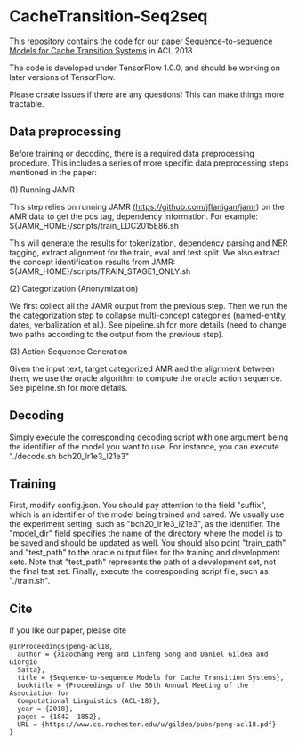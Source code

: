 # CacheTransition-Seq2seq

This repository contains the code for our paper [Sequence-to-sequence Models for Cache Transition Systems](http://aclweb.org/anthology/P18-1171) in ACL 2018.

The code is developed under TensorFlow 1.0.0, and should be working on later versions of TensorFlow.

Please create issues if there are any questions! This can make things more tractable.

## Data preprocessing

Before training or decoding, there is a required data preprocessing procedure. This includes a series of more specific data preprocessing steps mentioned in the paper:

(1) Running JAMR

This step relies on running JAMR (https://github.com/jflanigan/jamr) on the AMR data to get the pos tag, dependency information. For example: 
${JAMR_HOME}/scripts/train_LDC2015E86.sh

This will generate the results for tokenization, dependency parsing and NER tagging, extract alignment for the train, eval and test split. We also extract the concept identification results from JAMR:
${JAMR_HOME}/scripts/TRAIN_STAGE1_ONLY.sh

(2) Categorization (Anonymization)

We first collect all the JAMR output from the previous step. Then we run the the categorization step to collapse multi-concept categories (named-entity, dates, verbalization et al.). See pipeline.sh for more details (need to change two paths according to the output from the previous step).

(3) Action Sequence Generation

Given the input text, target categorized AMR and the alignment between them, we use the oracle algorithm to compute the oracle action sequence. See pipeline.sh for more details.

## Decoding

Simply execute the corresponding decoding script with one argument being the identifier of the model you want to use. For instance, you can execute "./decode.sh bch20_lr1e3_l21e3"

## Training

First, modify config.json. You should pay attention to the field "suffix", which is an identifier of the model being trained and saved. We usually use the experiment setting, such as "bch20_lr1e3_l21e3", as the identifier. The "model_dir" field specifies the name of the directory where the model is to be saved and should be updated as well. You should also point "train_path" and "test_path" to the oracle output files for the training and development sets. Note that "test_path" represents the path of a development set, not the final test set.
Finally, execute the corresponding script file, such as "./train.sh".

## Cite

If you like our paper, please cite
```
@InProceedings{peng-acl18,
  author = {Xiaochang Peng and Linfeng Song and Daniel Gildea and Giorgio
  Satta},
  title = {Sequence-to-sequence Models for Cache Transition Systems},
  booktitle = {Proceedings of the 56th Annual Meeting of the Association for
  Computational Linguistics (ACL-18)},
  year = {2018},
  pages = {1842--1852},
  URL = {https://www.cs.rochester.edu/u/gildea/pubs/peng-acl18.pdf}
}
```
